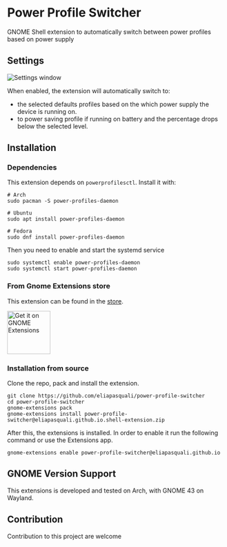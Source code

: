 # Power Profile Switcher
GNOME Shell extension to automatically switch between power profiles based on power supply

## Settings
![Settings window](.github/img/settings.png)

When enabled, the extension will automatically switch to:
- the selected defaults profiles based on the which power supply the device is running on.
- to power saving profile if running on battery and the percentage drops below the selected level.

## Installation

### Dependencies
This extension depends on `powerprofilesctl`. Install it with:
```
# Arch
sudo pacman -S power-profiles-daemon

# Ubuntu
sudo apt install power-profiles-daemon

# Fedora
sudo dnf install power-profiles-daemon
```

Then you need to enable and start the systemd service
```
sudo systemctl enable power-profiles-daemon
sudo systemctl start power-profiles-daemon
```

### From Gnome Extensions store
This extension can be found in the [store](https://extensions.gnome.org/extension/5575/power-profile-switcher/).

[<img src=".github/img/store.png" height="100" alt="Get it on GNOME Extensions">](https://extensions.gnome.org/extension/5575/power-profile-switcher/)

### Installation from source
Clone the repo, pack and install the extension.
```
git clone https://github.com/eliapasquali/power-profile-switcher
cd power-profile-switcher
gnome-extensions pack
gnome-extensions install power-profile-switcher@eliapasquali.github.io.shell-extension.zip
```
After this, the extensions is installed. In order to enable it run the following command or use the Extensions app.
```
gnome-extensions enable power-profile-switcher@eliapasquali.github.io
```

## GNOME Version Support
This extensions is developed and tested on Arch, with GNOME 43 on Wayland.

## Contribution
Contribution to this project are welcome
